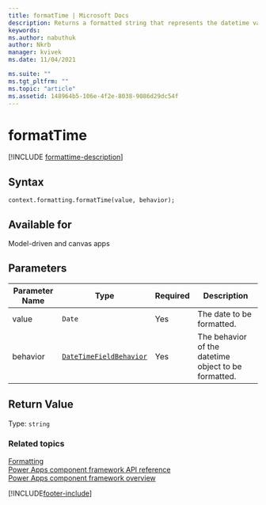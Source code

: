 ```yaml
---
title: formatTime | Microsoft Docs
description: Returns a formatted string that represents the datetime value after being formatted.
keywords:
ms.author: nabuthuk
author: Nkrb
manager: kvivek
ms.date: 11/04/2021

ms.suite: ""
ms.tgt_pltfrm: ""
ms.topic: "article"
ms.assetid: 148964b5-106e-4f2e-8038-9086d29dc54f
---
```


# formatTime

[!INCLUDE [formattime-description](includes/formattime-description.md)]

## Syntax

`context.formatting.formatTime(value, behavior);`

## Available for

Model-driven and canvas apps

## Parameters

| Parameter Name | Type                                                   | Required | Description                                          |
| -------------- | ------------------------------------------------------ | -------- | ---------------------------------------------------- |
| value          | `Date`                                                 | Yes      | The date to be formatted.                            |
| behavior       | [`DateTimeFieldBehavior`](../DateTimeFieldBehavior.md) | Yes      | The behavior of the datetime object to be formatted. |

## Return Value

Type: `string`

### Related topics

[Formatting](../formatting.md)<br/>
[Power Apps component framework API reference](../../reference/index.md)<br/>
[Power Apps component framework overview](../../overview.md)

[!INCLUDE[footer-include](../../../../includes/footer-banner.md)]
